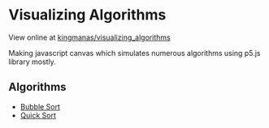 # Visualizing Algorithms
View online at [kingmanas/visualizing_algorithms](https://kingmanas.github.io/visualizing_algorithms/)

Making javascript canvas which simulates numerous algorithms using p5.js library mostly.

## Algorithms

* [Bubble Sort](https://kingmanas.github.io/visualizing_algorithms/Sorting/bubble_sort/index.html)
* [Quick Sort](https://kingmanas.github.io/visualizing_algorithms/Sorting/quicksort/index.html)
